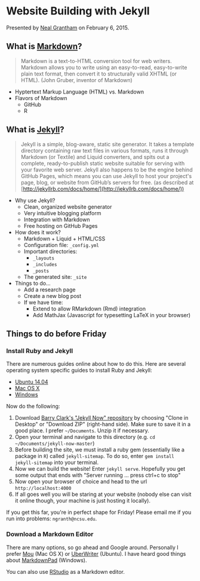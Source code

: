 Website Building with Jekyll
===

Presented by [Neal Grantham](http://nsgrantham.github.io) on February 6, 2015.

## What is [Markdown](http://daringfireball.net/projects/markdown/basics)?

> Markdown is a text-to-HTML conversion tool for web writers. Markdown allows you to write using an easy-to-read, easy-to-write plain text format, then convert it to structurally valid XHTML (or HTML). (John Gruber, inventor of Markdown)

- Hyptertext Markup Language (HTML) vs. Markdown
- Flavors of Markdown
	- GitHub
	- R

## What is [Jekyll](http://jekyllrb.com)?

> Jekyll is a simple, blog-aware, static site generator. It takes a template directory containing raw text files in various formats, runs it through Markdown (or Textile) and Liquid converters, and spits out a complete, ready-to-publish static website suitable for serving with your favorite web server. Jekyll also happens to be the engine behind GitHub Pages, which means you can use Jekyll to host your project's page, blog, or website from GitHub’s servers for free. (as described at [http://jekyllrb.com/docs/home/](http://jekyllrb.com/docs/home/))

- Why use Jekyll?
	- Clean, organized website generator
	- Very intuitive blogging platform 
	- Integration with Markdown
	- Free hosting on GitHub Pages  
- How does it work?
	- Markdown + Liquid + HTML/CSS
	- Configuration file: `_config.yml`  
	- Important directories:
		- `_layouts`
		- `_includes`
		- `_posts`
	- The generated site: `_site`    
- Things to do...
	- Add a research page
	- Create a new blog post
	- If we have time:
		- Extend to allow RMarkdown (Rmd) integration
		- Add MathJax (Javascript for typesetting LaTeX in your browser)
		


## Things to do before Friday

### Install Ruby and Jekyll
	
There are numerous guides online about how to do this. Here are several operating system specific guides to install Ruby and Jekyll:

- [Ubuntu 14.04](http://sharadchhetri.com/2014/06/30/install-jekyll-on-ubuntu-14-04-lts/)
- [Mac OS X](http://davidensinger.com/2013/03/installing-jekyll/)
- [Windows](http://jekyll-windows.juthilo.com)

Now do the following:

1. Download [Barry Clark's "Jekyll Now" repository](https://github.com/barryclark/jekyll-now) by choosing "Clone in Desktop" or "Download ZIP" (right-hand side). Make sure to save it in a good place. I prefer `~/Documents`. Unzip it if necessary.
2. Open your terminal and navigate to this directory (e.g. `cd ~/Documents/jekyll-now-master`)
3. Before building the site, we must install a ruby gem (essentially like a package in `R`) called `jekyll-sitemap`. To do so, enter `gem install jekyll-sitemap` into your terminal.
4. Now we can build the website! Enter `jekyll serve`.  Hopefully you get some output that ends with "Server running ... press ctrl+c to stop"
5. Now open your browser of choice and head to the url     `http://localhost:4000`
6. If all goes well you will be staring at your website (nobody else can visit it online though, your machine is just hosting it locally).

If you get this far, you're in perfect shape for Friday! Please email me if you run into problems: `ngranth@ncsu.edu`.

### Download a Markdown Editor

There are many options, so go ahead and Google around. Personally I prefer [Mou](http://25.io/mou/) (Mac OS X) or [UberWriter](http://uberwriter.wolfvollprecht.de) (Ubuntu). I have heard good things about [MarkdownPad](http://markdownpad.com) (Windows).

You can also use [RStudio](http://www.rstudio.com) as a Markdown editor.


